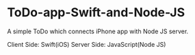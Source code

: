 # ToDo-app-Swift-and-Node-JS
A simple ToDo which connects iPhone app with Node JS server.

Client Side: Swift(iOS)
Server Side: JavaScript(Node JS)
